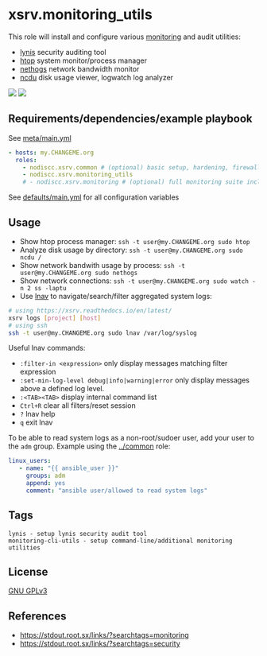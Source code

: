 # xsrv.monitoring_utils

This role will install and configure various [monitoring](../monitoring) and audit utilities:
- [lynis](https://cisofy.com/lynis/) security auditing tool
- [htop](https://hisham.hm/htop/) system monitor/process manager
- [nethogs](https://github.com/raboof/nethogs) network bandwidth monitor
- [ncdu](https://en.wikipedia.org/wiki/Ncdu) disk usage viewer, logwatch log analyzer

[![](https://screenshots.debian.net/shrine/screenshot/14778/simage/small-452873bef369d0f5e75810ae017f68a8.png)](https://screenshots.debian.net/package/htop)
[![](https://screenshots.debian.net/shrine/screenshot/1778/simage/small-0c752cadb8feb5a6b61ce71ac57297de.png)](https://screenshots.debian.net/package/ncdu)


## Requirements/dependencies/example playbook

See [meta/main.yml](meta/main.yml)

```yaml
- hosts: my.CHANGEME.org
  roles:
    - nodiscc.xsrv.common # (optional) basic setup, hardening, firewall
    - nodiscc.xsrv.monitoring_utils
    # - nodiscc.xsrv.monitoring # (optional) full monitoring suite including monitoring_utils
```

See [defaults/main.yml](defaults/main.yml) for all configuration variables


## Usage

- Show htop process manager: `ssh -t user@my.CHANGEME.org sudo htop`
- Analyze disk usage by directory: `ssh -t user@my.CHANGEME.org sudo ncdu /`
- Show network bandwith usage by process: `ssh -t user@my.CHANGEME.org sudo nethogs`
- Show network connections: `ssh -t user@my.CHANGEME.org sudo watch -n 2 ss -laptu`
- Use [lnav](https://lnav.readthedocs.io/) to navigate/search/filter aggregated system logs:

```bash
# using https://xsrv.readthedocs.io/en/latest/
xsrv logs [project] [host]
# using ssh
ssh -t user@my.CHANGEME.org sudo lnav /var/log/syslog
```

Useful lnav commands:
- `:filter-in <expression>` only display messages matching filter expression
- `:set-min-log-level debug|info|warning|error` only display messages above a defined log level.
- `:<TAB><TAB>` display internal command list
- `Ctrl+R` clear all filters/reset session
- `?` lnav help
- `q` exit lnav

To be able to read system logs as a non-root/sudoer user, add your user to the `adm` group. Example using the [../common](common) role:

```yaml
linux_users:
   - name: "{{ ansible_user }}"
     groups: adm
     append: yes
     comment: "ansible user/allowed to read system logs"
```


## Tags

<!--BEGIN TAGS LIST-->
```
lynis - setup lynis security audit tool
monitoring-cli-utils - setup command-line/additional monitoring utilities
```
<!--END TAGS LIST-->


## License

[GNU GPLv3](../../LICENSE)


## References

- https://stdout.root.sx/links/?searchtags=monitoring
- https://stdout.root.sx/links/?searchtags=security
